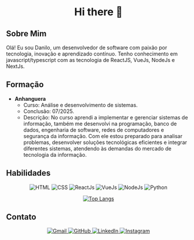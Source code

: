 <h1 align="center">Hi there 👋</h1>

## Sobre Mim

Olá! Eu sou Danilo, um desenvolvedor de software com paixão por tecnologia, inovação e aprendizado contínuo. Tenho conhecimento em javascript/typescript com as tecnologia de ReactJS, VueJs, NodeJs e NextJs.

## Formação

- **Anhanguera**
  - Curso: Análise e desenvolvimento de sistemas.
  - Conclusão: 07/2025.
  - Descrição: No curso aprendi a implementar e gerenciar sistemas de informação, também me desenvolvi na programação, banco de dados, engenharia de software, redes de computadores e segurança da informação. Com ele estou preparado para analisar problemas, desenvolver soluções tecnológicas eficientes e integrar diferentes sistemas, atendendo às demandas do mercado de tecnologia da informação.

## Habilidades

<p align="center">
  <img src="https://img.icons8.com/?size=100&id=20909&format=png&color=000000" alt="HTML" />
  <img src="https://img.icons8.com/?size=100&id=7gdY5qNXaKC0&format=png&color=000000" alt="CSS" />
  <img src="https://img.icons8.com/?size=100&id=wPohyHO_qO1a&format=png&color=000000" alt="ReactJs" />
  <img src="https://img.icons8.com/?size=100&id=rY6agKizO9eb&format=png&color=000000" alt="VueJs" />
  <img src="https://img.icons8.com/?size=100&id=hsPbhkOH4FMe&format=png&color=000000" alt="NodeJs" />
  <img src="https://img.icons8.com/?size=100&id=13441&format=png&color=000000" alt="Python" />
</p>

<p align="center">
  <a href="https://github.com/Danilofersilvaa">
    <img src="https://github-readme-stats.vercel.app/api/top-langs/?username=Danilofersilvaa&layout=compact&theme=gruvbox" alt="Top Langs" />
  </a>
</p>

## Contato

<p align="center">
  <a href="mailto:danilofernandessilva98@gmail.com">
    <img src="https://img.shields.io/badge/Gmail-D14836?style=for-the-badge&logo=gmail&logoColor=white" alt="Gmail" />
  </a>
  <a href="https://github.com/Danilofersilvaa">
    <img src="https://img.shields.io/badge/GitHub-100000?style=for-the-badge&logo=github&logoColor=white" alt="GitHub" />
  </a>
  <a href="https://www.linkedin.com/in/danilo-fernandes-silva-481689254/">
    <img src="https://img.shields.io/badge/LinkedIn-0077B5?style=for-the-badge&logo=linkedin&logoColor=white" alt="LinkedIn" />
  </a>
  <a href="https://www.instagram.com/danilofersilvaa/">
    <img src="https://img.shields.io/badge/Instagram-E4405F?style=for-the-badge&logo=instagram&logoColor=white" alt="Instagram" />
  </a>
</p>
